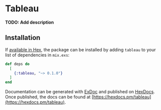 # Tableau

**TODO: Add description**

## Installation

If [available in Hex](https://hex.pm/docs/publish), the package can be installed
by adding `tableau` to your list of dependencies in `mix.exs`:

```elixir
def deps do
  [
    {:tableau, "~> 0.1.0"}
  ]
end
```

Documentation can be generated with [ExDoc](https://github.com/elixir-lang/ex_doc)
and published on [HexDocs](https://hexdocs.pm). Once published, the docs can
be found at [https://hexdocs.pm/tableau](https://hexdocs.pm/tableau).

